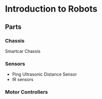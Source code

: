 # Introduction to Robots

## Parts

### Chassis

Smartcar Chassis

### Sensors

* Ping Ultrasonic Distance Sensor
* IR sensors

### Motor Controllers

